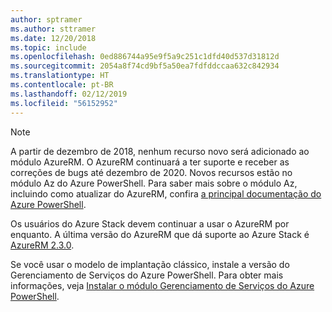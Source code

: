 ```yaml
---
author: sptramer
ms.author: sttramer
ms.date: 12/20/2018
ms.topic: include
ms.openlocfilehash: 0ed886744a95e9f5a9c251c1dfd40d537d31812d
ms.sourcegitcommit: 2054a8f74cd9bf5a50ea7fdfddccaa632c842934
ms.translationtype: HT
ms.contentlocale: pt-BR
ms.lasthandoff: 02/12/2019
ms.locfileid: "56152952"
---
```

> [!NOTE]
> 
> A partir de dezembro de 2018, nenhum recurso novo será adicionado ao módulo AzureRM. O AzureRM continuará a ter suporte e receber as correções de bugs até dezembro de 2020. Novos recursos estão no módulo Az do Azure PowerShell. Para saber mais sobre o módulo Az, incluindo como atualizar do AzureRM, confira [a principal documentação do Azure PowerShell](/powershell/azure).
>
> Os usuários do Azure Stack devem continuar a usar o AzureRM por enquanto. A última versão do AzureRM que dá suporte ao Azure Stack é [AzureRM 2.3.0](/powershell/azure/azurerm?view=azurermps-2.3.0).
>
> Se você usar o modelo de implantação clássico, instale a versão do Gerenciamento de Serviços do Azure PowerShell.
> Para obter mais informações, veja [Instalar o módulo Gerenciamento de Serviços do Azure PowerShell](/powershell/azure/servicemanagement/install-azure-ps).
